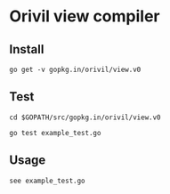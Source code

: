 # Orivil view compiler

## Install

```
go get -v gopkg.in/orivil/view.v0
```

## Test

```
cd $GOPATH/src/gopkg.in/orivil/view.v0

go test example_test.go
```

## Usage

```
see example_test.go
```
